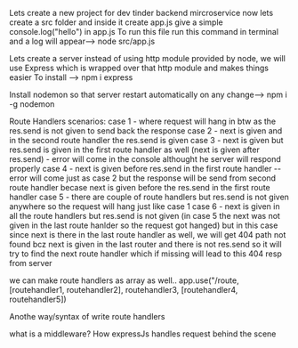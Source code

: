 Lets create a new project for dev tinder backend  mircroservice
now lets create a src folder and inside it create app.js
give a simple console.log("hello") in app.js
To run this file run this command in terminal and a log will appear--> node src/app.js

Lets create a server
instead of using http module provided by node, we will use Express which is wrapped over that http module and makes things easier
To install --> npm i express

Install nodemon so that server restart automatically on any change--> npm i -g nodemon 

Route Handlers scenarios:
case 1 - where request will hang in btw as the res.send is not given to send back the response
case 2 - next is given and in the second route handler the res.send is given 
case 3 - next is given but res.send is given in the first route handler as well (next is given after res.send) - error will come in the console althought he server will respond properly 
case 4 - next is given before res.send in the first route handler -- error will come just as case 2 but the response will be send from second route handler becase next is given before the res.send in the first route handler
case 5 - there are couple of route handlers but res.send is not given anywhere so the request will hang just like case 1
case 6 - next is given in all the route handlers but res.send is not given (in case 5 the next was not given in the last route hanlder so the request got hanged) but in this case since next is there in the last route handler as well, we will get 404 path not found bcz next is given in the last router and there is not res.send so it will try to find the next route handler which if missing will lead to this 404 resp from server

we can make route handlers as array as well.. app.use("/route, [routehandler1, routehandler2], routehandler3, [routehandler4, routehandler5])

Anothe way/syntax of write route handlers

what is a middleware? How expressJs handles request behind the scene